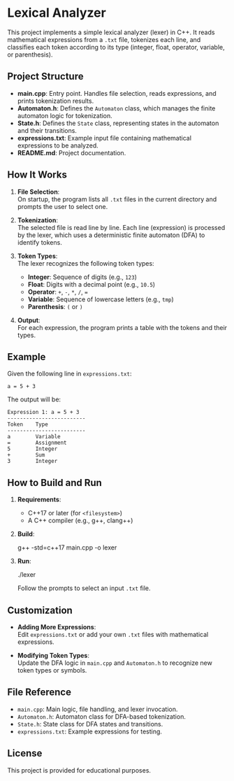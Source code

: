 # Lexical Analyzer

This project implements a simple lexical analyzer (lexer) in C++. It reads mathematical expressions from a `.txt` file, tokenizes each line, and classifies each token according to its type (integer, float, operator, variable, or parenthesis).

## Project Structure

- **main.cpp**: Entry point. Handles file selection, reads expressions, and prints tokenization results.
- **Automaton.h**: Defines the `Automaton` class, which manages the finite automaton logic for tokenization.
- **State.h**: Defines the `State` class, representing states in the automaton and their transitions.
- **expressions.txt**: Example input file containing mathematical expressions to be analyzed.
- **README.md**: Project documentation.

## How It Works

1. **File Selection**:  
   On startup, the program lists all `.txt` files in the current directory and prompts the user to select one.

2. **Tokenization**:  
   The selected file is read line by line. Each line (expression) is processed by the lexer, which uses a deterministic finite automaton (DFA) to identify tokens.

3. **Token Types**:  
   The lexer recognizes the following token types:
   - **Integer**: Sequence of digits (e.g., `123`)
   - **Float**: Digits with a decimal point (e.g., `10.5`)
   - **Operator**: `+`, `-`, `*`, `/`, `=`
   - **Variable**: Sequence of lowercase letters (e.g., `tmp`)
   - **Parenthesis**: `(` or `)`

4. **Output**:  
   For each expression, the program prints a table with the tokens and their types.

## Example

Given the following line in `expressions.txt`:

```
a = 5 + 3
```

The output will be:

```
Expression 1: a = 5 + 3
-------------------------
Token    Type
-------------------------
a        Variable
=        Assignment
5        Integer
+        Sum
3        Integer
```

## How to Build and Run

1. **Requirements**:
   - C++17 or later (for `<filesystem>`)
   - A C++ compiler (e.g., g++, clang++)

2. **Build**:

   g++ -std=c++17 main.cpp -o lexer

3. **Run**:

   ./lexer

   Follow the prompts to select an input `.txt` file.

## Customization

- **Adding More Expressions**:  
  Edit `expressions.txt` or add your own `.txt` files with mathematical expressions.

- **Modifying Token Types**:  
  Update the DFA logic in `main.cpp` and `Automaton.h` to recognize new token types or symbols.

## File Reference

- `main.cpp`: Main logic, file handling, and lexer invocation.
- `Automaton.h`: Automaton class for DFA-based tokenization.
- `State.h`: State class for DFA states and transitions.
- `expressions.txt`: Example expressions for testing.

## License

This project is provided for educational purposes.